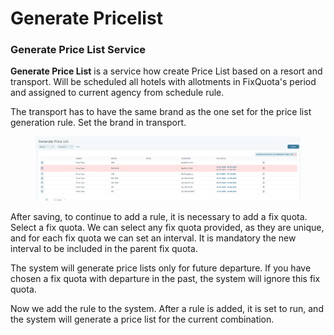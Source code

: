 # Generate Pricelist

### Generate Price List Service <a href="#generate-price-list-service" id="generate-price-list-service"></a>

**Generate Price List** is a service how create Price List based on a resort and transport. Will be scheduled all hotels with allotments in FixQuota's period and assigned to current agency from schedule rule.

The transport has to have the same brand as the one set for the price list generation rule. Set the brand in transport.

<figure><img src=".gitbook/assets/image (58).png" alt=""><figcaption></figcaption></figure>

After saving, to continue to add a rule, it is necessary to add a fix quota. Select a fix quota. We can select any fix quota provided, as they are unique, and for each fix quota we can set an interval. It is mandatory the new interval to be included in the parent fix quota.&#x20;

The system will generate price lists only for future departure. If you have chosen a fix quota with departure in the past, the system will ignore this fix quota.&#x20;

Now we add the rule to the system. After a rule is added, it is set to run, and the system will generate a price list for the current combination.
